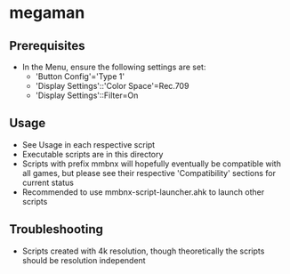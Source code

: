 # megaman

## Prerequisites

- In the Menu, ensure the following settings are set:
    - 'Button Config'='Type 1'
    - 'Display Settings'::'Color Space'=Rec.709
    - 'Display Settings'::Filter=On

## Usage

- See Usage in each respective script
- Executable scripts are in this directory
- Scripts with prefix mmbnx will hopefully eventually be compatible with all games, but please see their respective 'Compatibility' sections for current status
- Recommended to use mmbnx-script-launcher.ahk to launch other scripts

## Troubleshooting

- Scripts created with 4k resolution, though theoretically the scripts should be resolution independent
